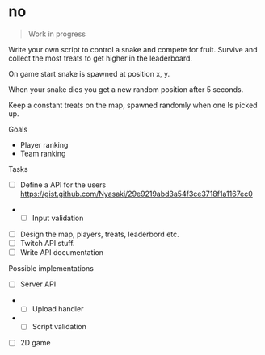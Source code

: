 # no
>Work in progress

Write your own script to control a snake and compete for fruit.
Survive and collect the most treats to get higher in the leaderboard.

On game start snake is spawned at position x, y.

When your snake dies you get a new random position after 
5 seconds.

Keep a constant treats on the map, spawned randomly when one
Is picked up.

Goals

- Player ranking
- Team ranking

Tasks

- [ ] Define a API for the users  https://gist.github.com/Nyasaki/29e9219abd3a54f3ce3718f1a1167ec0
- - [ ] Input validation
- [ ] Design the map, players, treats, leaderbord etc.
- [ ] Twitch API stuff.
- [ ] Write API documentation

Possible implementations

- [ ] Server API 
- - [ ] Upload handler
- - [ ] Script validation
- [ ] 2D game

